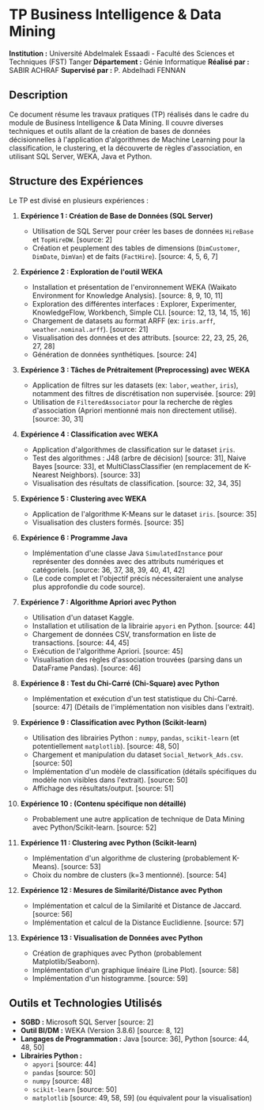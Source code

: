 # TP Business Intelligence & Data Mining

**Institution :** Université Abdelmalek Essaadi - Faculté des Sciences et Techniques (FST) Tanger
**Département :** Génie Informatique
**Réalisé par :** SABIR ACHRAF
**Supervisé par :** P. Abdelhadi FENNAN

## Description

Ce document résume les travaux pratiques (TP) réalisés dans le cadre du module de Business Intelligence & Data Mining. Il couvre diverses techniques et outils allant de la création de bases de données décisionnelles à l'application d'algorithmes de Machine Learning pour la classification, le clustering, et la découverte de règles d'association, en utilisant SQL Server, WEKA, Java et Python.

## Structure des Expériences

Le TP est divisé en plusieurs expériences :

1.  **Expérience 1 : Création de Base de Données (SQL Server)**
    * Utilisation de SQL Server pour créer les bases de données `HireBase` et `TopHireDW`. [source: 2]
    * Création et peuplement des tables de dimensions (`DimCustomer`, `DimDate`, `DimVan`) et de faits (`FactHire`). [source: 4, 5, 6, 7]

2.  **Expérience 2 : Exploration de l'outil WEKA**
    * Installation et présentation de l'environnement WEKA (Waikato Environment for Knowledge Analysis). [source: 8, 9, 10, 11]
    * Exploration des différentes interfaces : Explorer, Experimenter, KnowledgeFlow, Workbench, Simple CLI. [source: 12, 13, 14, 15, 16]
    * Chargement de datasets au format ARFF (ex: `iris.arff`, `weather.nominal.arff`). [source: 21]
    * Visualisation des données et des attributs. [source: 22, 23, 25, 26, 27, 28]
    * Génération de données synthétiques. [source: 24]

3.  **Expérience 3 : Tâches de Prétraitement (Preprocessing) avec WEKA**
    * Application de filtres sur les datasets (ex: `labor`, `weather`, `iris`), notamment des filtres de discrétisation non supervisée. [source: 29]
    * Utilisation de `FilteredAssociator` pour la recherche de règles d'association (Apriori mentionné mais non directement utilisé). [source: 30, 31]

4.  **Expérience 4 : Classification avec WEKA**
    * Application d'algorithmes de classification sur le dataset `iris`.
    * Test des algorithmes : J48 (arbre de décision) [source: 31], Naive Bayes [source: 33], et MultiClassClassifier (en remplacement de K-Nearest Neighbors). [source: 33]
    * Visualisation des résultats de classification. [source: 32, 34, 35]

5.  **Expérience 5 : Clustering avec WEKA**
    * Application de l'algorithme K-Means sur le dataset `iris`. [source: 35]
    * Visualisation des clusters formés. [source: 35]

6.  **Expérience 6 : Programme Java**
    * Implémentation d'une classe Java `SimulatedInstance` pour représenter des données avec des attributs numériques et catégoriels. [source: 36, 37, 38, 39, 40, 41, 42]
    * (Le code complet et l'objectif précis nécessiteraient une analyse plus approfondie du code source).

7.  **Expérience 7 : Algorithme Apriori avec Python**
    * Utilisation d'un dataset Kaggle.
    * Installation et utilisation de la librairie `apyori` en Python. [source: 44]
    * Chargement de données CSV, transformation en liste de transactions. [source: 44, 45]
    * Exécution de l'algorithme Apriori. [source: 45]
    * Visualisation des règles d'association trouvées (parsing dans un DataFrame Pandas). [source: 46]

8.  **Expérience 8 : Test du Chi-Carré (Chi-Square) avec Python**
    * Implémentation et exécution d'un test statistique du Chi-Carré. [source: 47] (Détails de l'implémentation non visibles dans l'extrait).

9.  **Expérience 9 : Classification avec Python (Scikit-learn)**
    * Utilisation des librairies Python : `numpy`, `pandas`, `scikit-learn` (et potentiellement `matplotlib`). [source: 48, 50]
    * Chargement et manipulation du dataset `Social_Network_Ads.csv`. [source: 50]
    * Implémentation d'un modèle de classification (détails spécifiques du modèle non visibles dans l'extrait). [source: 50]
    * Affichage des résultats/output. [source: 51]

10. **Expérience 10 : (Contenu spécifique non détaillé)**
    * Probablement une autre application de technique de Data Mining avec Python/Scikit-learn. [source: 52]

11. **Expérience 11 : Clustering avec Python (Scikit-learn)**
    * Implémentation d'un algorithme de clustering (probablement K-Means). [source: 53]
    * Choix du nombre de clusters (k=3 mentionné). [source: 54]

12. **Expérience 12 : Mesures de Similarité/Distance avec Python**
    * Implémentation et calcul de la Similarité et Distance de Jaccard. [source: 56]
    * Implémentation et calcul de la Distance Euclidienne. [source: 57]

13. **Expérience 13 : Visualisation de Données avec Python**
    * Création de graphiques avec Python (probablement Matplotlib/Seaborn).
    * Implémentation d'un graphique linéaire (Line Plot). [source: 58]
    * Implémentation d'un histogramme. [source: 59]

## Outils et Technologies Utilisés

* **SGBD :** Microsoft SQL Server [source: 2]
* **Outil BI/DM :** WEKA (Version 3.8.6) [source: 8, 12]
* **Langages de Programmation :** Java [source: 36], Python [source: 44, 48, 50]
* **Librairies Python :**
    * `apyori` [source: 44]
    * `pandas` [source: 50]
    * `numpy` [source: 48]
    * `scikit-learn` [source: 50]
    * `matplotlib` [source: 49, 58, 59] (ou équivalent pour la visualisation)
